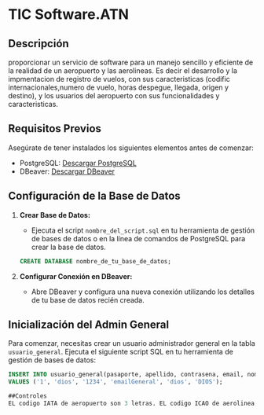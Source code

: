 # TIC Software.ATN

## Descripción
proporcionar un servicio de software para un manejo sencillo y eficiente de la realidad de un aeropuerto y las aerolineas.
Es decir el desarrollo y la impmentacion de registro de vuelos, con sus caracteristicas 
(codific internacionales,numero de vuelo,  horas despegue, llegada, origen y destino),
y los usuarios del aeropuerto con sus funcionalidades y caracteristicas. 

## Requisitos Previos
Asegúrate de tener instalados los siguientes elementos antes de comenzar:

- PostgreSQL: [Descargar PostgreSQL](https://www.postgresql.org/download/)
- DBeaver: [Descargar DBeaver](https://dbeaver.io/download/)

## Configuración de la Base de Datos
1. **Crear Base de Datos:**
   - Ejecuta el script `nombre_del_script.sql` en tu herramienta de gestión de bases de datos o en la línea de comandos de PostgreSQL para crear la base de datos.

    ```sql
    CREATE DATABASE nombre_de_tu_base_de_datos;
    ```

2. **Configurar Conexión en DBeaver:**
   - Abre DBeaver y configura una nueva conexión utilizando los detalles de tu base de datos recién creada.

## Inicialización del Admin General
Para comenzar, necesitas crear un usuario administrador general en la tabla `usuario_general`. 
Ejecuta el siguiente script SQL en tu herramienta de gestión de bases de datos:

```sql
INSERT INTO usuario_general(pasaporte, apellido, contrasena, email, nombre, tipo)
VALUES ('1', 'dios', '1234', 'emailGeneral', 'dios', 'DIOS');

##Controles
EL codigo IATA de aeropuerto son 3 letras. EL codigo ICAO de aerolinea son 3 letras y eL codigo IATA aeroinea son 2 letras
